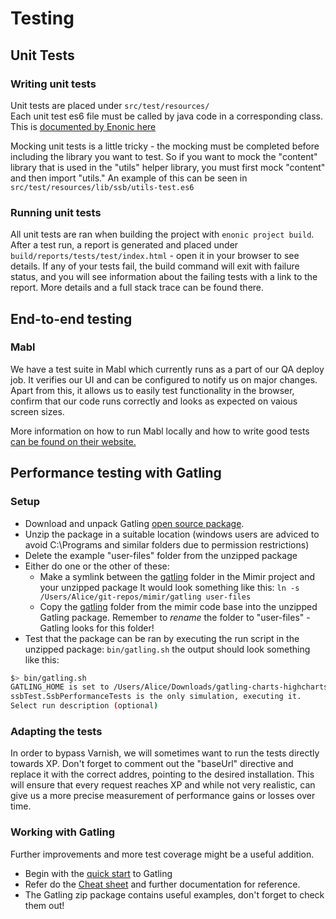 # Testing
## Unit Tests
### Writing unit tests
Unit tests are placed under `src/test/resources/`  
Each unit test es6 file must be called by java code in a corresponding class. This is [documented by Enonic here](https://developer.enonic.com/guides/writing-unit-tests)

Mocking unit tests is a little tricky - the mocking must be completed before including the library you want to test. So if you want to mock the "content" library that is used in the "utils" helper library, you must first mock "content" and then import "utils." An example of this can be seen in `src/test/resources/lib/ssb/utils-test.es6`

### Running unit tests
All unit tests are ran when building the project with `enonic project build`.   
After a test run, a report is generated and placed under `build/reports/tests/test/index.html` - open it in your browser to see details. If any of your tests fail, the build command will exit with failure status, and you will see information about the failing tests with a link to the report. More details and a full stack trace can be found there. 

## End-to-end testing
### Mabl
We have a test suite in Mabl which currently runs as a part of our QA deploy job. It verifies our UI and can be configured to notify us on major changes. Apart from this, it allows us to easily test functionality in the browser, confirm that our code runs correctly and looks as expected on vaious screen sizes. 

More information on how to run Mabl locally and how to write good tests [can be found on their website.](https://help.mabl.com) 

## Performance testing with Gatling
### Setup
- Download and unpack Gatling [open source package](https://gatling.io/open-source/). 
- Unzip the package in a suitable location (windows users are adviced to avoid C:\Programs and similar folders due to permission restrictions)
- Delete the example "user-files" folder from the unzipped package
- Either do one or the other of these: 
  - Make a symlink between the [gatling](/gatling) folder in the Mimir project and your unzipped package
  It would look something like this: `ln -s /Users/Alice/git-repos/mimir/gatling user-files`
  - Copy the [gatling](/gatling) folder from the mimir code base into the unzipped Gatling package. Remember to *rename* the folder to "user-files" - Gatling looks for this folder! 
- Test that the package can be ran by executing the run script in the unzipped package: `bin/gatling.sh`
  the output should look something like this: 
```bash
$> bin/gatling.sh
GATLING_HOME is set to /Users/Alice/Downloads/gatling-charts-highcharts-bundle-3.6.1
ssbTest.SsbPerformanceTests is the only simulation, executing it.
Select run description (optional)
``` 

### Adapting the tests
In order to bypass Varnish, we will sometimes want to run the tests directly towards XP. Don't forget to comment out the "baseUrl" directive and replace it with the correct addres, pointing to the desired installation. This will ensure that every request reaches XP and while not very realistic, can give us a more precise measurement of performance gains or losses over time. 

### Working with Gatling
Further improvements and more test coverage might be a useful addition. 
- Begin with the [quick start](https://gatling.io/docs/gatling/tutorials/quickstart/) to Gatling
- Refer do the [Cheat sheet](https://gatling.io/docs/gatling/reference/current/cheat-sheet/) and further documentation for reference. 
- The Gatling zip package contains useful examples, don't forget to check them out!